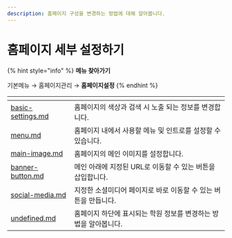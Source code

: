```yaml
---
description: 홈페이지 구성을 변경하는 방법에 대해 알아봅니다.
---
```


# 홈페이지 세부 설정하기

{% hint style="info" %}
**메뉴 찾아가기**

기본메뉴 → 홈페이지관리 → **홈페이지설정**
{% endhint %}

<table data-view="cards"><thead><tr><th data-type="content-ref"></th><th></th></tr></thead><tbody><tr><td><a href="basic-settings.md">basic-settings.md</a></td><td>홈페이지의 색상과 검색 시 노출 되는 정보를 변경합니다.</td></tr><tr><td><a href="menu.md">menu.md</a></td><td>홈페이지 내에서 사용할 메뉴 및 인트로를 설정할 수 있습니다.</td></tr><tr><td><a href="main-image.md">main-image.md</a></td><td>홈페이지의 메인 이미지를 설정합니다.</td></tr><tr><td><a href="banner-button.md">banner-button.md</a></td><td>메인 아래에 지정된 URL로 이동할 수 있는 버튼을 삽입합니다.</td></tr><tr><td><a href="social-media.md">social-media.md</a></td><td>지정한 소셜미디어 페이지로 바로 이동할 수 있는 버튼을 만듭니다.</td></tr><tr><td><a href="undefined.md">undefined.md</a></td><td>홈페이지 하단에 표시되는 학원 정보를 변경하는 방법을 알아봅니다.</td></tr></tbody></table>
